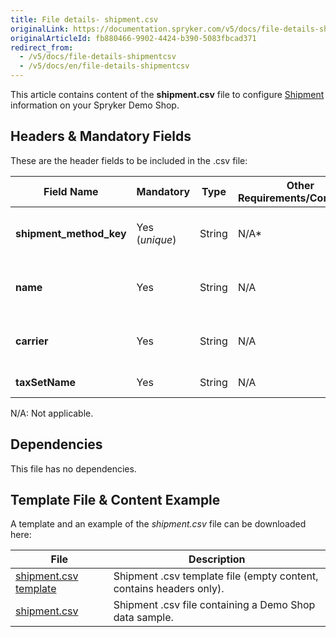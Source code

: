 ```yaml
---
title: File details- shipment.csv
originalLink: https://documentation.spryker.com/v5/docs/file-details-shipmentcsv
originalArticleId: fb880466-9902-4424-b390-5083fbcad371
redirect_from:
  - /v5/docs/file-details-shipmentcsv
  - /v5/docs/en/file-details-shipmentcsv
---
```


This article contains content of the **shipment.csv** file to configure [Shipment](/docs/scos/user/features/{{page.version}}/shipment-feature-overview.html) information on your Spryker Demo Shop.

## Headers & Mandatory Fields 
These are the header fields to be included in the .csv file:

| Field Name | Mandatory | Type | Other Requirements/Comments | Description |
| --- | --- | --- | --- | --- |
| **shipment_method_key** | Yes (*unique*) | String | N/A*| Identifier of the shipment method. |
| **name** | Yes | String | N/A | Name of the shipment method. |
| **carrier** | Yes | String | N/A | Name of the shipment carrier. |
| **taxSetName** | Yes | String | N/A| 	Name of the tax set. |

N/A: Not applicable.

## Dependencies
This file has no dependencies.

## Template File & Content Example
A template and an example of the *shipment.csv* file can be downloaded here:

| File | Description |
| --- | --- |
| [shipment.csv template](https://spryker.s3.eu-central-1.amazonaws.com/docs/Developer+Guide/Back-End/Data+Manipulation/Data+Ingestion/Data+Import/Data+Import+Categories/Commerce+Setup/Template+shipment.csv) | Shipment .csv template file (empty content, contains headers only). |
| [shipment.csv](https://spryker.s3.eu-central-1.amazonaws.com/docs/Developer+Guide/Back-End/Data+Manipulation/Data+Ingestion/Data+Import/Data+Import+Categories/Commerce+Setup/shipment.csv) | Shipment .csv file containing a Demo Shop data sample. |
